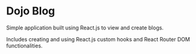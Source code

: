 # Dojo Blog

Simple application built using React.js to view and create blogs.

Includes creating and using React.js custom hooks and React Router DOM functionalities.
